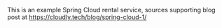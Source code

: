 This is an example Spring Cloud rental service, sources supporting blog post at https://cloudly.tech/blog/spring-cloud-1/
